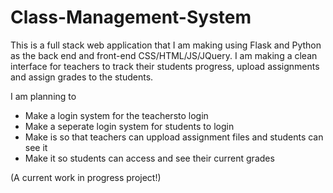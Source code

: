 # Class-Management-System
This is a full stack web application that I am making using Flask and Python as the back end and front-end CSS/HTML/JS/JQuery. I am making
a clean interface for teachers to track their students progress, upload assignments and assign grades to the students. 

I am planning to

- Make a login system for the teachersto login
- Make a seperate login system for students to login
-  Make is so that teachers can uppload assignment files and students can see it
- Make it so students can access and see their current grades

(A current work in progress project!) 
